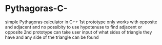 # Pythagoras-C-
simple Pythagoras calculator in C++
1st prototype only works with opposite and adjacent and no possibity to use hypotenuse to find adjacent or opposite 
2nd prototype can take user input of what sides of triangle they have and any side of the triangle can be found

